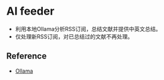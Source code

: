 # AI feeder
- 利用本地Ollama分析RSS订阅，总结文献并提供中英文总结。
- 仅处理新RSS订阅，对已总结过的文献不再处理。

## Reference
- [Ollama](https://github.com/ollama/ollama?tab=readme-ov-file)
